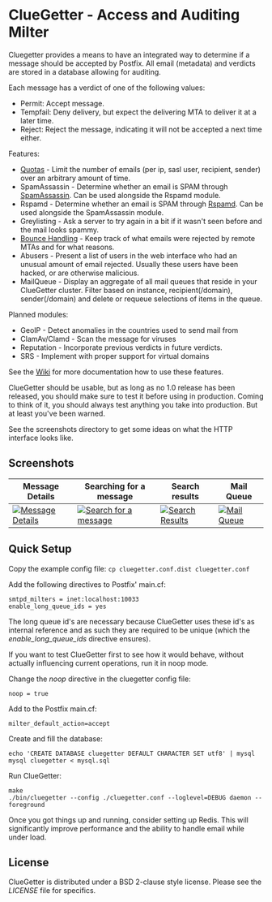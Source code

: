 # ClueGetter - Access and Auditing Milter

Cluegetter provides a means to have an integrated way to determine if a message
should be accepted by Postfix. All email (metadata) and verdicts are stored in a
database allowing for auditing.

Each message has a verdict of one of the following values:
* Permit: Accept message.
* Tempfail: Deny delivery, but expect the delivering MTA to deliver it at a later time.
* Reject: Reject the message, indicating it will not be accepted a next time either.

Features:
* [Quotas](https://github.com/Freeaqingme/ClueGetter/wiki/Quotas) - Limit the number of emails
  (per ip, sasl user, recipient, sender) over an arbitrary amount of time. 
* SpamAssassin - Determine whether an email is SPAM through [SpamAssassin](http://spamassassin.apache.org/).
  Can be used alongside the Rspamd module.
* Rspamd - Determine whether an email is SPAM through [Rspamd](http://www.rspamd.com).
  Can be used alongside the SpamAssassin module.
* Greylisting - Ask a server to try again in a bit if it wasn't seen before and the mail looks spammy.
* [Bounce Handling](https://github.com/Freeaqingme/ClueGetter/wiki/Bounce-Handling) - Keep track of
  what emails were rejected by remote MTAs and for what reasons.
* Abusers - Present a list of users in the web interface who had an unusual amount of email rejected.
  Usually these users have been hacked, or are otherwise malicious.
* MailQueue - Display an aggregate of all mail queues that reside in your ClueGetter cluster.
  Filter based on instance, recipient(/domain), sender(/domain) and delete or requeue selections
  of items in the queue.

Planned modules:
* GeoIP - Detect anomalies in the countries used to send mail from
* ClamAv/Clamd - Scan the message for viruses
* Reputation - Incorporate previous verdicts in future verdicts.
* SRS - Implement with proper support for virtual domains

See the [Wiki](https://github.com/Freeaqingme/ClueGetter/wiki) for more documentation how to use
these features.

ClueGetter should be usable, but as long as no 1.0 release has been released,
you should make sure to test it before using in production. Coming to think
of it, you should always test anything you take into production. But at
least you've been warned.

See the screenshots directory to get some ideas on what the HTTP interface
looks like.

## Screenshots

| Message Details | Searching for a message | Search results | Mail Queue |
| ------------- | ------------- | ------------- | ------------- | 
| [![Message Details](https://raw.githubusercontent.com/Freeaqingme/ClueGetter/develop/screenshots/thumbs/200.MessageDetails.png)](https://raw.githubusercontent.com/Freeaqingme/ClueGetter/develop/screenshots/MessageDetails.png) | [![Search for a message](https://raw.githubusercontent.com/Freeaqingme/ClueGetter/develop/screenshots/thumbs/200.Search.png)](https://raw.githubusercontent.com/Freeaqingme/ClueGetter/develop/screenshots/Search.png) | [![Search Results](https://raw.githubusercontent.com/Freeaqingme/ClueGetter/develop/screenshots/thumbs/200.SearchResultsByEmail.png)](https://raw.githubusercontent.com/Freeaqingme/ClueGetter/develop/screenshots/SearchResultsByEmail.png) | [![Mail Queue ](https://raw.githubusercontent.com/Freeaqingme/ClueGetter/develop/screenshots/thumbs/200.MailQueue.png)](https://raw.githubusercontent.com/Freeaqingme/ClueGetter/develop/screenshots/MailQueue.png) |



## Quick Setup
Copy the example config file:
```cp cluegetter.conf.dist cluegetter.conf```

Add the following directives to Postfix' main.cf:
```
smtpd_milters = inet:localhost:10033
enable_long_queue_ids = yes
  ```

The long queue id's are necessary because ClueGetter uses these id's as internal
reference and as such they are required to be unique (which the
*enable_long_queue_ids* directive ensures).

If you want to test ClueGetter first to see how it would behave, without actually
influencing current operations, run it in noop mode.

Change the *noop* directive in the cluegetter config file:
```
noop = true
  ```
Add to the Postfix main.cf:
```
milter_default_action=accept
```

Create and fill the database:
```
echo 'CREATE DATABASE cluegetter DEFAULT CHARACTER SET utf8' | mysql
mysql cluegetter < mysql.sql
```

Run ClueGetter:
```
make
./bin/cluegetter --config ./cluegetter.conf --loglevel=DEBUG daemon --foreground
```

Once you got things up and running, consider setting up Redis. This will
significantly improve performance and the ability to handle email while
under load.

## License

ClueGetter is distributed under a BSD 2-clause style license.
Please see the *LICENSE* file for specifics.
